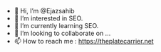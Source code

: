 - 👋 Hi, I’m @Ejazsahib
- 👀 I’m interested in SEO.
- 🌱 I’m currently learning SEO.
- 💞️ I’m looking to collaborate on ...
- 📫 How to reach me : https://theplatecarrier.net

<!---
Ejazsahib/Ejazsahib is a ✨ special ✨ repository because its `README.md` (this file) appears on your GitHub profile.
You can click the Preview link to take a look at your changes.
--->

